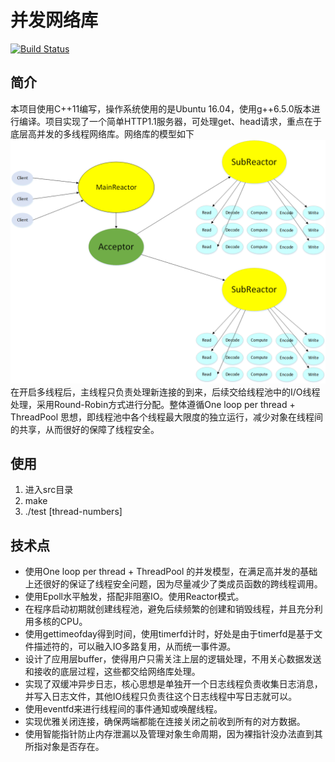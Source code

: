 # 并发网络库
[![Build Status](https://travis-ci.com/daxiaobin/HttpWebServer.svg?branch=master)](https://travis-ci.com/daxiaobin/HttpWebServer)

## 简介

本项目使用C++11编写，操作系统使用的是Ubuntu 16.04，使用g++6.5.0版本进行编译。项目实现了一个简单HTTP1.1服务器，可处理get、head请求，重点在于底层高并发的多线程网络库。网络库的模型如下![网络库模型](https://github.com/daxiaobin/HttpWebServer/blob/master/datum/model.png)在开启多线程后，主线程只负责处理新连接的到来，后续交给线程池中的I/O线程处理，采用Round-Robin方式进行分配。整体遵循One loop per thread + ThreadPool 思想，即线程池中各个线程最大限度的独立运行，减少对象在线程间的共享，从而很好的保障了线程安全。

## 使用

1. 进入src目录
2. make
3. ./test [thread-numbers]

## 技术点

- 使用One loop per thread + ThreadPool 的并发模型，在满足高并发的基础上还很好的保证了线程安全问题，因为尽量减少了类成员函数的跨线程调用。
- 使用Epoll水平触发，搭配非阻塞IO。使用Reactor模式。
- 在程序启动初期就创建线程池，避免后续频繁的创建和销毁线程，并且充分利用多核的CPU。
- 使用gettimeofday得到时间，使用timerfd计时，好处是由于timerfd是基于文件描述符的，可以融入IO多路复用，从而统一事件源。
- 设计了应用层buffer，使得用户只需关注上层的逻辑处理，不用关心数据发送和接收的底层过程，这些都交给网络库处理。
- 实现了双缓冲异步日志，核心思想是单独开一个日志线程负责收集日志消息，并写入日志文件，其他IO线程只负责往这个日志线程中写日志就可以。
- 使用eventfd来进行线程间的事件通知或唤醒线程。
- 实现优雅关闭连接，确保两端都能在连接关闭之前收到所有的对方数据。
- 使用智能指针防止内存泄漏以及管理对象生命周期，因为裸指针没办法直到其所指对象是否存在。

